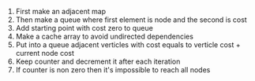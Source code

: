 1. First make an adjacent map
2. Then make a queue where first element is node and the second is cost
3. Add starting point with cost zero to queue
4. Make a cache array to avoid undirected dependencies
5. Put into a queue adjacent verticles with cost equals to verticle cost + current node cost
6. Keep counter and decrement it after each iteration
7. If counter is non zero then it's impossible to reach all nodes
